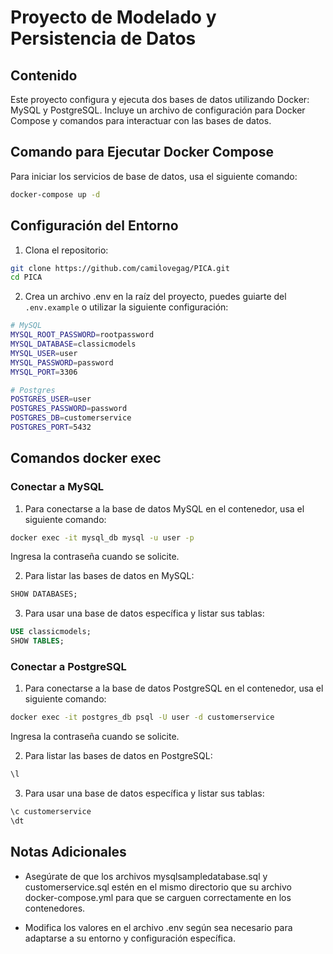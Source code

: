 # Proyecto de Modelado y Persistencia de Datos

## Contenido

Este proyecto configura y ejecuta dos bases de datos utilizando Docker: MySQL y PostgreSQL. Incluye un archivo de configuración para Docker Compose y comandos para interactuar con las bases de datos.

## Comando para Ejecutar Docker Compose

Para iniciar los servicios de base de datos, usa el siguiente comando:

```bash
docker-compose up -d
```

## Configuración del Entorno
1. Clona el repositorio:

```bash
git clone https://github.com/camilovegag/PICA.git
cd PICA
```

2. Crea un archivo .env en la raíz del proyecto, puedes guiarte del `.env.example` o utilizar la siguiente configuración:

```sh
# MySQL
MYSQL_ROOT_PASSWORD=rootpassword
MYSQL_DATABASE=classicmodels
MYSQL_USER=user
MYSQL_PASSWORD=password
MYSQL_PORT=3306

# Postgres
POSTGRES_USER=user
POSTGRES_PASSWORD=password
POSTGRES_DB=customerservice
POSTGRES_PORT=5432
```

## Comandos docker exec

### Conectar a MySQL

1. Para conectarse a la base de datos MySQL en el contenedor, usa el siguiente comando:
```bash
docker exec -it mysql_db mysql -u user -p
```
Ingresa la contraseña cuando se solicite.

2. Para listar las bases de datos en MySQL:

```sql
SHOW DATABASES;
```

3. Para usar una base de datos específica y listar sus tablas:

```sql
USE classicmodels;
SHOW TABLES;
```

### Conectar a PostgreSQL

1. Para conectarse a la base de datos PostgreSQL en el contenedor, usa el siguiente comando:

```bash
docker exec -it postgres_db psql -U user -d customerservice
```
Ingresa la contraseña cuando se solicite.


2. Para listar las bases de datos en PostgreSQL:

```bash
\l
```

3. Para usar una base de datos específica y listar sus tablas:

```bash
\c customerservice
\dt
```

## Notas Adicionales

- Asegúrate de que los archivos mysqlsampledatabase.sql y customerservice.sql estén en el mismo directorio que su archivo docker-compose.yml para que se carguen correctamente en los contenedores.

- Modifica los valores en el archivo .env según sea necesario para adaptarse a su entorno y configuración específica.
